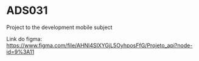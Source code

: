 # ADS031
Project to the development mobile subject 

Link do figma:
https://www.figma.com/file/AHNl4SIXYGjL5OyhposFfG/Projeto_api?node-id=9%3A11
